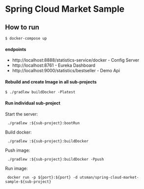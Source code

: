 # Spring Cloud Market Sample

## How to run

    $ docker-compose up
    
#### endpoints
    
- http://localhost:8888/statistics-service/docker - Config Server
- http://localhost:8761 - Eureka Dashboard
- http://localhost:9000/statistics/bestseller - Demo Api    
    
#### Rebuild and create Image in all sub-projects
    
    $ ./gradlew buildDocker -Platest
    
#### Run individual sub-project

Start the server:

     ./gradlew :${sub-project}:bootRun
     

Build docker:
     
     ./gradlew :${sub-project}:buildDocker
     
     
Push image:
     
     ./gradlew :${sub-project}:buildDocker -Ppush
     

Run image: 

     docker run -p ${port}:${port} -d utsman/spring-cloud-market-sample-${sub-project} 